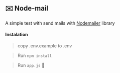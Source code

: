 ## ✉️ Node-mail

A simple test with send mails with [Nodemailer](https://nodemailer.com/) library

#### Instalation

> copy .env.example to .env

> Run `npm install`

> Run `app.js` 🚀